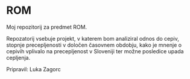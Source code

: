 # ROM
Moj repozitorij za predmet ROM.

Repozatorij vsebuje projekt, v katerem bom analiziral odnos do cepiv, stopnje precepljenosti v določen časovnem obdobju, kako je mnenje o cepivih vplivalo na precepljenost v Sloveniji ter možne posledice upada cepljenja.

Pripravil: Luka Zagorc
